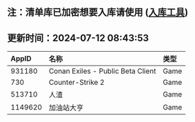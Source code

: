 ## 注：清单库已加密想要入库请使用 ([入库工具](https://github.com/BlankTMing/ManifestAutoUpdate/releases))

## 更新时间：2024-07-12 08:43:53
| AppID | 名称 | 类型  |
| :-------------------- | :----------------------------- | :----------- |
| 931180 | Conan Exiles - Public Beta Client| Game |
| 730 | Counter-Strike 2| Game |
| 513710 | 人渣| Game |
| 1149620 | 加油站大亨| Game |
